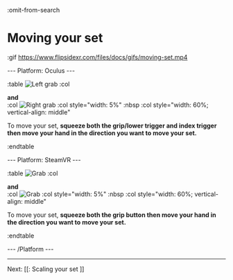 :omit-from-search

# Moving your set

:gif https://www.flipsidexr.com/files/docs/gifs/moving-set.mp4

--- Platform: Oculus ---

:table
	![Left grab](https://www.flipsidexr.com/files/docs/graphics/Oculus-touch-alt_L-trigger_L-grip.png)
:col
	<div class="center middle"><b>and</b></div>
:col
	![Right grab](https://www.flipsidexr.com/files/docs/graphics/Oculus-touch_R-trigger_R-grip.png)
:col style="width: 5%"
	:nbsp
:col style="width: 60%; vertical-align: middle"

To move your set, **squeeze both the grip/lower trigger and index trigger then move your hand in the direction you want to move your set.**

:endtable

--- Platform: SteamVR ---

:table
	![Grab](https://www.flipsidexr.com/files/docs/graphics/Vive_grip.png)
:col
	<div class="center middle"><b>and</b></div>
:col
	![Grab](https://www.flipsidexr.com/files/docs/graphics/Vive_grip.png)
:col style="width: 5%"
	:nbsp
:col style="width: 60%; vertical-align: middle"

To move your set, **squeeze both the grip button then move your hand in the direction you want to move your set.**

:endtable

--- /Platform ---

---

Next: [[: Scaling your set ]]
